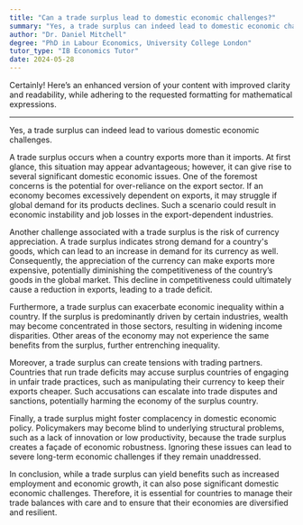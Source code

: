 ```yaml
---
title: "Can a trade surplus lead to domestic economic challenges?"
summary: "Yes, a trade surplus can indeed lead to domestic economic challenges."
author: "Dr. Daniel Mitchell"
degree: "PhD in Labour Economics, University College London"
tutor_type: "IB Economics Tutor"
date: 2024-05-28
---
```


Certainly! Here’s an enhanced version of your content with improved clarity and readability, while adhering to the requested formatting for mathematical expressions.

---

Yes, a trade surplus can indeed lead to various domestic economic challenges.

A trade surplus occurs when a country exports more than it imports. At first glance, this situation may appear advantageous; however, it can give rise to several significant domestic economic issues. One of the foremost concerns is the potential for over-reliance on the export sector. If an economy becomes excessively dependent on exports, it may struggle if global demand for its products declines. Such a scenario could result in economic instability and job losses in the export-dependent industries.

Another challenge associated with a trade surplus is the risk of currency appreciation. A trade surplus indicates strong demand for a country's goods, which can lead to an increase in demand for its currency as well. Consequently, the appreciation of the currency can make exports more expensive, potentially diminishing the competitiveness of the country’s goods in the global market. This decline in competitiveness could ultimately cause a reduction in exports, leading to a trade deficit.

Furthermore, a trade surplus can exacerbate economic inequality within a country. If the surplus is predominantly driven by certain industries, wealth may become concentrated in those sectors, resulting in widening income disparities. Other areas of the economy may not experience the same benefits from the surplus, further entrenching inequality.

Moreover, a trade surplus can create tensions with trading partners. Countries that run trade deficits may accuse surplus countries of engaging in unfair trade practices, such as manipulating their currency to keep their exports cheaper. Such accusations can escalate into trade disputes and sanctions, potentially harming the economy of the surplus country.

Finally, a trade surplus might foster complacency in domestic economic policy. Policymakers may become blind to underlying structural problems, such as a lack of innovation or low productivity, because the trade surplus creates a façade of economic robustness. Ignoring these issues can lead to severe long-term economic challenges if they remain unaddressed.

In conclusion, while a trade surplus can yield benefits such as increased employment and economic growth, it can also pose significant domestic economic challenges. Therefore, it is essential for countries to manage their trade balances with care and to ensure that their economies are diversified and resilient.
    